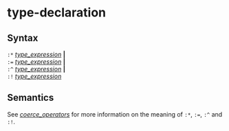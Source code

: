 # type-declaration

## Syntax

`:*` [_type_expression_](type_expression.md) __|__\
`:=` [_type_expression_](type_expression.md) __|__\
`:^` [_type_expression_](type_expression.md) __|__\
`:!` [_type_expression_](type_expression.md)

## Semantics
See [_coerce_operators_](coerce_operators.md) for more information on the meaning
of `:*`, `:=`, `:^` and `:!`.
